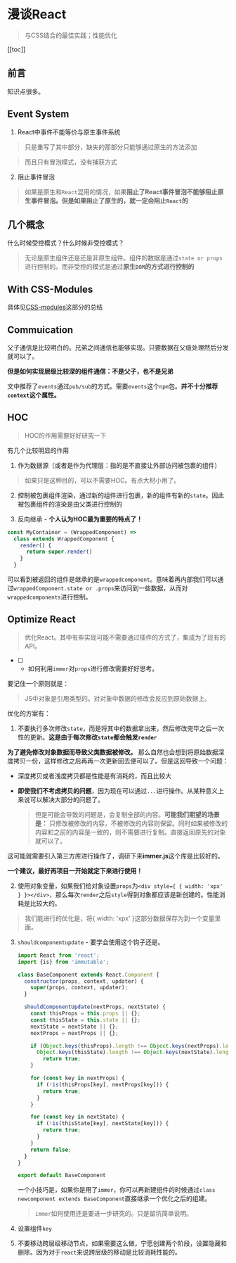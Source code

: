 # 漫谈React
> 与CSS结合的最佳实践；性能优化

[[toc]]

## 前言

知识点很多。

## Event System

1. React中事件不能等价与原生事件系统

  > 只是重写了其中部分，缺失的那部分只能够通过原生的方法添加

  > 而且只有冒泡模式，没有捕获方式

2. 阻止事件冒泡

  > 如果是原生和`React`混用的情况，如果**阻止了React事件冒泡不能够阻止原生事件冒泡。但是如果阻止了原生的，就一定会阻止`React`的**

## 几个概念

什么时候受控模式？什么时候非受控模式？

> 无论是原生组件还是还是非原生组件。组件的数据是通过`state or props`进行控制的。而非受控的模式是通过**原生`DOM`的方式进行控制的**


## With CSS-Modules

具体见[CSS-modules](https://github.com/JiangWeixian/JS-Tips/blob/master/React/React-CSSModules.md)这部分的总结

## Commuication

父子通信是比较明白的。兄弟之间通信也能够实现。只要数据在父级处理然后分发就可以了。

**但是如何实现层级比较深的组件通信：不是父子，也不是兄弟**

文中推荐了`events`通过`pub/sub`的方式。需要`events`这个`npm`包。**并不十分推荐`context`这个属性。**

## HOC

> HOC的作用需要好好研究一下

有几个比较明显的作用

1. 作为数据源（或者是作为代理层：指的是不直接让外部访问被包裹的组件）

  > 如果只是这种目的，可以不需要HOC。有点大材小用了。

2. 控制被包裹组件渲染，通过新的组件进行包裹，新的组件有新的`state`。因此被包裹组件的渲染是由父类进行控制的

2. 反向继承 - **个人认为HOC最为重要的特点了！**

  ```JavaScript
  const MyContainer = (WrappedComponent) =>  
    class extends WrappedComponent {
      render() {
        return super.render()
      }
    }
  ```

  可以看到被返回的组件是继承的是`wrappedcomponent`。意味着再内部我们可以通过`wrappedComponent.state or .props`来访问到一些数据，从而对`wrappedcomponents`进行控制。


## Optimize React

> 优化React。其中有些实现可能不需要通过插件的方式了，集成为了现有的API。

* [ ] - 如何利用`immer`对`props`进行修改需要好好思考。

要记住一个原则就是：

> JS中对象是引用类型的。对对象中数据的修改会反应到原始数据上。

优化的方案有：

1. 不要执行多次修改`state`，而是将其中的数据拿出来，然后修改完毕之后一次性的更新。**这是由于每次修改`state`都会触发`render`**

  **为了避免修改对象数据而导致父类数据被修改。** 那么自然也会想到将原始数据深度拷贝一份，这样修改之后再再一次更新回去便可以了。但是这回导致一个问题：

  * 深度拷贝或者浅度拷贝都是性能是有消耗的，而且比较大
  * **即使我们不考虑拷贝的问题**，因为现在可以通过`...`进行操作。从某种意义上来说可以解决大部分的问题了。
    
    > 但是可能会导致的问题是，会复制全部的内容。**可能我们期望的场景是：** 只修改被修改的内容，不被修改的内容则保留。同时如果被修改的内容和之前的内容是一致的，则不需要进行复制。直接返回原先的对象就可以了。

  这可能就需要引入第三方库进行操作了，调研下来**immer.js**这个库是比较好的。

  **一个建议，最好再项目一开始就定下来进行使用！**

2. 使用对象变量，如果我们给对象设置`props`为`<div style={ { width: 'xpx' } }></div>`，那么每次`render`之后`style`得到对象都应该是新创建的。性能消耗是比较大的。

  > 我们能进行的优化是，将{ width: 'xpx' }这部分数据保存为到一个变量里面。

3. `shouldcomponentupdate` - 要学会使用这个钩子还是。

    ```JavaScript
    import React from 'react';
    import {is} from 'immutable';

    class BaseComponent extends React.Component {
      constructor(props, context, updater) {
        super(props, context, updater);
      }

      shouldComponentUpdate(nextProps, nextState) {
        const thisProps = this.props || {};
        const thisState = this.state || {};
        nextState = nextState || {};
        nextProps = nextProps || {};

        if (Object.keys(thisProps).length !== Object.keys(nextProps).length ||
          Object.keys(thisState).length !== Object.keys(nextState).length) {
            return true;
        }

        for (const key in nextProps) {
          if (!is(thisProps[key], nextProps[key])) {
            return true;
          }
        }

        for (const key in nextState) {
          if (!is(thisState[key], nextState[key])) {
            return true;
          }
        }
        return false;
      }
    }

    export default BaseComponent
    ```

    一个小技巧是，如果你是用了`immer`，你可以再新建组件的时候通过`class newcomponent extends BaseComponent`直接继承一个优化之后的组建。

    > `immer`如何使用还是要进一步研究的。只是留坑简单说明。

4. 设置组件`key`

5. 不要移动跨层级移动节点，如果需要这么做，宁愿创建两个阶段，设置隐藏和删除。因为对于`react`来说跨层级的移动是比较消耗性能的。
